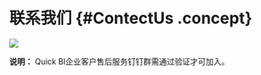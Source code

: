 # 联系我们 {#ContectUs .concept}

![](http://static-aliyun-doc.oss-cn-hangzhou.aliyuncs.com/assets/img/9068/15549528991061_zh-CN.png)

**说明：** Quick BI企业客户售后服务钉钉群需通过验证才可加入。

